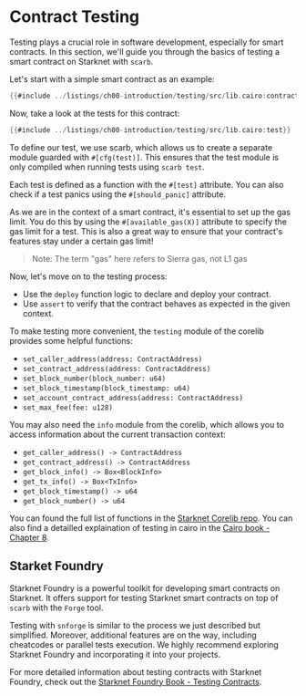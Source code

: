 # Contract Testing

Testing plays a crucial role in software development, especially for smart contracts. In this section, we'll guide you through the basics of testing a smart contract on Starknet with `scarb`.

Let's start with a simple smart contract as an example:
```rust
{{#include ../listings/ch00-introduction/testing/src/lib.cairo:contract}}
```

Now, take a look at the tests for this contract:
```rust
{{#include ../listings/ch00-introduction/testing/src/lib.cairo:test}}
```

To define our test, we use scarb, which allows us to create a separate module guarded with `#[cfg(test)]`. This ensures that the test module is only compiled when running tests using `scarb test`.

Each test is defined as a function with the `#[test]` attribute. You can also check if a test panics using the `#[should_panic]` attribute.

As we are in the context of a smart contract, it's essential to set up the gas limit. You do this by using the `#[available_gas(X)]` attribute to specify the gas limit for a test. This is also a great way to ensure that your contract's features stay under a certain gas limit!

> Note: The term "gas" here refers to Sierra gas, not L1 gas

Now, let's move on to the testing process:
- Use the `deploy` function logic to declare and deploy your contract.
- Use `assert` to verify that the contract behaves as expected in the given context.

To make testing more convenient, the `testing` module of the corelib provides some helpful functions:
- `set_caller_address(address: ContractAddress)`
- `set_contract_address(address: ContractAddress)`
- `set_block_number(block_number: u64)`
- `set_block_timestamp(block_timestamp: u64)`
- `set_account_contract_address(address: ContractAddress)`
- `set_max_fee(fee: u128)`

You may also need the `info` module from the corelib, which allows you to access information about the current transaction context:
- `get_caller_address() -> ContractAddress`
- `get_contract_address() -> ContractAddress`
- `get_block_info() -> Box<BlockInfo>`
- `get_tx_info() -> Box<TxInfo>`
- `get_block_timestamp() -> u64`
- `get_block_number() -> u64`


You can found the full list of functions in the [Starknet Corelib repo](https://github.com/starkware-libs/cairo/tree/main/corelib/src/starknet).
You can also find a detailled explaination of testing in cairo in the [Cairo book - Chapter 8](https://book.cairo-lang.org/ch08-01-how-to-write-tests.html).

## Starket Foundry

<!-- TODO update this when Starknet Foundry is more mature. -->

Starknet Foundry is a powerful toolkit for developing smart contracts on Starknet. It offers support for testing Starknet smart contracts on top of `scarb` with the `Forge` tool.

Testing with `snforge` is similar to the process we just described but simplified. Moreover, additional features are on the way, including cheatcodes or parallel tests execution. We highly recommend exploring Starknet Foundry and incorporating it into your projects.

For more detailed information about testing contracts with Starknet Foundry, check out the [Starknet Foundry Book - Testing Contracts](https://foundry-rs.github.io/starknet-foundry/testing/contracts.html).
